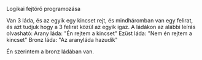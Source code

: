 Logikai fejtörő programozása

Van 3 láda, és az egyik egy kincset rejt, és mindháromban van egy felirat, és azt tudjuk hogy a 3 felirat közül az egyik igaz.
A ládákon az alábbi leírás olvasható: 
  Arany láda: "Én rejtem a kincset"
  Ezüst láda: "Nem én rejtem a kincset"
  Bronz láda: "Az aranyláda hazudik"

Én szerintem a bronz ládában van.
